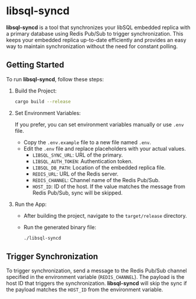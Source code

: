 # libsql-syncd

**libsql-syncd** is a tool that synchronizes your libSQL embedded replica with a primary database using Redis Pub/Sub to trigger synchronization. This keeps your embedded replica up-to-date efficiently and provides an easy way to maintain synchronization without the need for constant polling.

## Getting Started

To run **libsql-syncd**, follow these steps:

1. Build the Project:

    ```sh
    cargo build --release
    ```

1. Set Environment Variables:

    If you prefer, you can set environment variables manually or use `.env` file.
    - Copy the `.env.example` file to a new file named `.env`.
    - Edit the `.env` file and replace placeholders with your actual values.
      - `LIBSQL_SYNC_URL`: URL of the primary.
      - `LIBSQL_AUTH_TOKEN`: Authentication token.
      - `LIBSQL_DB_PATH`: Location of the embedded replica file.
      - `REDIS_URL`: URL of the Redis server.
      - `REDIS_CHANNEL`: Channel name of the Redis Pub/Sub.
      - `HOST_ID`: ID of the host. If the value matches the message from Redis Pub/Sub, sync will be skipped.
  
1. Run the App:

    - After building the project, navigate to the `target/release` directory.
    - Run the generated binary file:

        ```sh
        ./libsql-syncd
        ```

## Trigger Synchronization

To trigger synchronization, send a message to the Redis Pub/Sub channel specified in the environment variable (`REDIS_CHANNEL`). The payload is the host ID that triggers the synchronization. **libsql-syncd** will skip the sync if the payload matches the `HOST_ID` from the environment variable.
